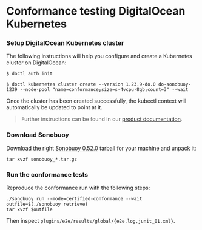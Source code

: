 # Conformance testing DigitalOcean Kubernetes

### Setup DigitalOcean Kubernetes cluster

The following instructions will help you configure and create a Kubernetes cluster on DigitalOcean:

```
$ doctl auth init

$ doctl kubernetes cluster create --version 1.23.9-do.0 do-sonobuoy-1239 --node-pool "name=conformance;size=s-4vcpu-8gb;count=3" --wait
```

Once the cluster has been created successfully, the kubectl context will automatically be updated to point at it.

> Further instructions can be found in our [product documentation](https://www.digitalocean.com/docs/kubernetes/how-to/create-cluster/).

### Download Sonobuoy

Download the right [Sonobuoy 0.52.0](https://github.com/vmware-tanzu/sonobuoy/releases/tag/v0.52.0) tarball for your machine and unpack it:

```shell
tar xvzf sonobuoy_*.tar.gz
```

### Run the conformance tests

Reproduce the conformance run with the following steps:

```shell
./sonobuoy run --mode=certified-conformance --wait
outfile=$(./sonobuoy retrieve)
tar xvzf $outfile
```

Then inspect `plugins/e2e/results/global/{e2e.log,junit_01.xml}`.
